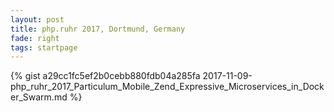```yaml
---
layout: post
title: php.ruhr 2017, Dortmund, Germany
fade: right
tags: startpage
---
```

{% gist a29cc1fc5ef2b0cebb880fdb04a285fa 2017-11-09-php_ruhr_2017_Particulum_Mobile_Zend_Expressive_Microservices_in_Docker_Swarm.md %}
